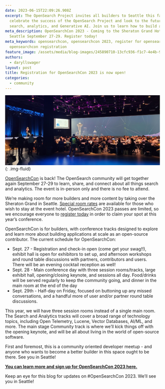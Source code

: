 ```yaml
---
date: 2023-06-15T22:09:26.908Z
excerpt: The OpenSearch Project invites all builders to Seattle this fall, to
  celebrate the success of the OpenSearch Project and look to the future of
  search, analytics, and Generative AI. Join us to learn how to build at scale!
meta_description: OpenSearchCon 2023 - Coming to the Sheraton Grand Hotel in
  Seattle September 27-29. Register today!
meta_keywords: opensearchcon, opensearchcon 2023, register for opensearchcon,
  opensearchcon registration
feature_image: /assets/media/blog-images/245890710-13cfc936-f1c7-4e4b-91c5-9927af4a05e2.jpg
authors:
  - daryllswager
layout: post
title: Registration for OpenSearchCon 2023 is now open!
categories:
  - community
---
```

![opensearchcon 2022 stage](/assets/media/blog-images/2023-06-15-registration-for-opensearchcon-2023-is-now-open/245890710-13cfc936-f1c7-4e4b-91c5-9927af4a05e2.jpg "Laysa Uchoa giving her keynote speech at OpenSearconCon 2022"){: .img-fluid}


[OpenSearchCon](https://opensearchcon2023.splashthat.com/) is back! The OpenSearch community will get together again September 27-29 to learn, share, and connect about all things search and analytics. The event is in-person only and there is no fee to attend.

We’re making room for more builders and more content by taking over the Sheraton Grand in Seattle. [Special room rates](https://book.passkey.com/event/50584019/owner/346/home) are available for those who wish to stay at the event hotel. OpenSearchCon 2023 passes are limited, so we encourage everyone to [register today](https://opensearchcon2023.splashthat.com/) in order to claim your spot at this year’s conference.


OpenSearchCon is for builders, with conference tracks designed to explore and learn more about building applications at scale as an open-source contributor. The current schedule for OpenSearchCon:

* Sept. 27 - Registration and check-in open (come get your swag!!), exhibit hall is open for exhibitors to set up, and afternoon workshops and round table discussions with partners, contributors and users. There will be an evening cocktail reception as well!
* Sept. 28 - Main conference day with three session rooms/tracks, large exhibit hall, opening/closing keynote, and sessions all day. Food/drinks will be served regularly to keep the community going, and dinner in the main room at the end of the day
* Sept. 29th - Half-day on Friday, focused on buttoning up any missed conversations, and a handful more of user and/or partner round table discussions.

This year, we will have three session rooms instead of a single main room. The Search and Analytics tracks will cover a broad range of technology topics, including Open Telemetry, Lucene, Vector Databases, AI/ML, and more. The main stage Community track is where we’ll kick things off with the opening keynote, and will be all about living in the world of open-source software.

First and foremost, this is a community oriented developer meetup - and anyone who wants to become a better builder in this space ought to be there. See you in Seattle!

**[You can learn more and sign up for OpenSearchCon 2023 here.](https://opensearchcon2023.splashthat.com/)**

Keep an eye for this blog for updates on #OpenSearchCon 2023. We’ll see you in Seattle!
